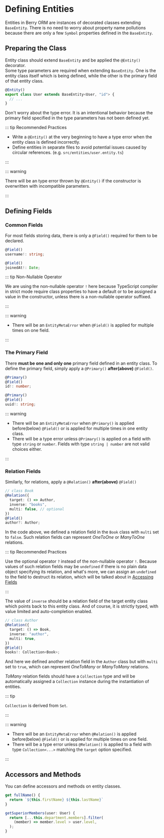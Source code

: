# Defining Entities

Entities in Berry ORM are instances of decorated classes extending `BaseEntity`. There is no need to worry about property name pollutions because there are only a few `Symbol` properties defined in the `BaseEntity`.

## Preparing the Class

Entity class should extend `BaseEntity` and be applied the `@Entity()` decorator.  
Some type parameters are required when extending `BaseEntity`. One is the entity class itself which is being defined, while the other is the primary field of that entity class.

```ts
@Entity()
export class User extends BaseEntity<User, "id"> {
  // ...
}
```

Don't worry about the type error. It is an intentional behavior because the primary field specified in the type parameters has not been defined yet.

::: tip Recommended Practices

- Write a `@Entity()` at the very beginning to have a type error when the entity class is defined incorrectly.
- Define entities in separate files to avoid potential issues caused by circular references. (e.g. `src/entities/user.entity.ts`)

:::

::: warning

There will be an type error thrown by `@Entity()` if the constructor is overwritten with incompatible parameters.

:::

## Defining Fields

### Common Fields

For most fields storing data, there is only a `@Field()` required for them to be declared.

```ts {1}
@Field()
username!: string;
```

```ts {1}
@Field()
joinedAt!: Date;
```

::: tip Non-Nullable Operator

We are using the non-nullable operator `!` here because TypeScript compiler in strict mode require class properties to have a default or to be assigned a value in the constructor, unless there is a non-nullable operator suffixed.

:::

::: warning

- There will be an `EntityMetaError` when `@Field()` is applied for multiple times on one field.

:::

### The Primary Field

There **must be one and only one** primary field defined in an entity class. To define the primary field, simply apply a `@Primary()` **after(above)** `@Field()`.

```ts {1}
@Primary()
@Field()
id!: number;
```

```ts {1}
@Primary()
@Field()
uuid!: string;
```

::: warning

- There will be an `EntityMetaError` when `@Primary()` is applied before(below) `@Field()` or is applied for multiple times in one entity class.
- There will be a type error unless `@Primary()` is applied on a field with type `string` or `number`. Fields with type `string | number` are not valid choices either.

:::

### Relation Fields

Similarly, for relations, apply a `@Relation()` **after(above)** `@Field()`

```ts {2,4}
// class Book
@Relation({
  target: () => Author,
  inverse: "books",
  multi: false, // optional
})
@Field()
author?: Author;
```

In the code above, we defined a relation field in the `Book` class with `multi` set to `false`. Such relation fields can represent _OneToOne_ or _ManyToOne_ relations.

::: tip Recommended Practices

Use the optional operator `?` instead of the non-nullable operator `!`. Because values of such relation fields may be `undefined` if there is no plain data object specifying its relation, and what's more, we can assign an `undefined` to the field to destruct its relation, which will be talked about in [Accessing Fields](./accessing-fields.html#relation-fields)

:::

The value of `inverse` should be a relation field of the target entity class which points back to this entity class. And of course, it is strictly typed, with value limited and auto-completion enabled.

```ts {2,4}
// class Author
@Relation({
  target: () => Book,
  inverse: "author",
  multi: true,
})
@Field()
books!: Collection<Book>;
```

And here we defined another relation field in the `Author` class but with `multi` set to `true`, which can represent _OneToMany_ or _ManyToMany_ relations.

_ToMany_ relation fields should have a `Collection` type and will be automatically assigned a `Collection` instance during the instantiation of entities.

::: tip

`Collection` is derived from `Set`.

:::

::: warning

- There will be an `EntityMetaError` when `@Relation()` is applied before(below) `@Field()` or is applied for multiple times on one field.
- There will be a type error unless `@Relation()` is applied to a field with type `Collection<...>` matching the `target` option specified.

:::

## Accessors and Methods

You can define accessors and methods on entity classes.

```ts
get fullName() {
  return `${this.firstName} ${this.lastName}`
}
```

```ts
getSuperiorMembers(user: User) {
  return [...this.department.members].filter(
    (member) => member.level > user.level,
  );
}
```
